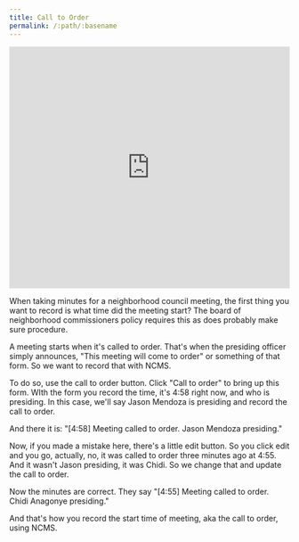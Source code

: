 ```yaml
---
title: Call to Order
permalink: /:path/:basename
---
```


<div style="position: relative; padding-bottom: 86.12440191387559%; height: 0;"><iframe src="https://www.loom.com/embed/79fb3178d9c74b2a91fd9e53f7c07664" frameborder="0" webkitallowfullscreen mozallowfullscreen allowfullscreen style="position: absolute; top: 0; left: 0; width: 100%; height: 100%;"></iframe></div>

When taking minutes for a neighborhood council meeting, the first thing you want to record is what time did the meeting start? The board of neighborhood commissioners policy requires this as does probably make sure procedure.

A meeting starts when it's called to order. That's when the presiding officer simply announces, "This meeting will come to order" or something of that form. So we want to record that with NCMS.

To do so, use the call to order button. Click "Call to order" to bring up this form. WIth the form you record the time, it's 4:58 right now, and who is presiding. In this case, we'll say Jason Mendoza is presiding and record the call to order.

And there it is: "[4:58] Meeting called to order. Jason Mendoza presiding."

Now, if you made a mistake here, there's a little edit button. So you click edit and you go, actually, no, it was called to order three minutes ago at 4:55. And it wasn't Jason presiding, it was Chidi. So we change that and update the call to order.

Now the minutes are correct. They say "[4:55] Meeting called to order. Chidi Anagonye presiding."

And that's how you record the start time of meeting, aka the call to order, using NCMS.
